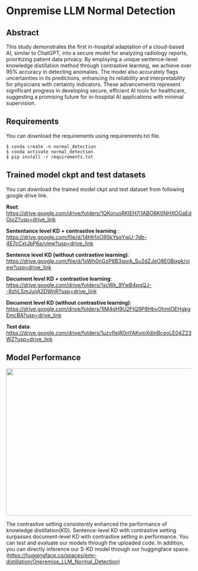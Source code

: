 # Onpremise LLM Normal Detection

## Abstract
This study demonstrates the first in-hospital adaptation of a cloud-based AI, similar to ChatGPT, into
a secure model for analyzing radiology reports, prioritizing patient data privacy. By employing a unique
sentence-level knowledge distillation method through contrastive learning, we achieve over 95% accuracy in
detecting anomalies. The model also accurately flags uncertainties in its predictions, enhancing its reliability
and interpretability for physicians with certainty indicators. These advancements represent significant
progress in developing secure, efficient AI tools for healthcare, suggesting a promising future for in-hospital
AI applications with minimal supervision.

## Requirements
You can download the requirements using requirements.txt file.

<pre><code>$ conda create -n normal_detection
$ conda activate normal_detection
$ pip install -r requirements.txt
</code></pre>

## Trained model ckpt and test datasets
You can download the trained model ckpt and test dataset from following google drive link.

**Root**: https://drive.google.com/drive/folders/1QKoruoRKlEH7i1ABO8K0NHXOGaEdOjo2?usp=drive_link

**Sententance level KD + contrastive learning** : https://drive.google.com/file/d/14Hh1xOR5kYsqYwU-7db-4E7cCxtJbP6a/view?usp=drive_link

**Sentence level KD (without contrastive learning)**: https://drive.google.com/file/d/1oWh0nGzP6B3sprA_Su2dZJeO8E0Bjxpk/view?usp=drive_link

**Document level KD + contrastive learning**: https://drive.google.com/drive/folders/1scWk_9YwB4pqQJ--8zhLSmJuijA2DWnR?usp=drive_link

**Document level KD (without contrastive learning)**: https://drive.google.com/drive/folders/1IM4qH9U2FtQ9P8HbvOhmlOEHgkgEmcBA?usp=drive_link

**Test data**: https://drive.google.com/drive/folders/1uzyfIejR0nYAKvmXdinBceoLE04Z23WZ?usp=drive_link

## Model Performance
<img src="https://github.com/emr-distillation/emr-distillation/assets/160422103/2229f165-2b5f-4def-b811-5c44701f4d2f" width="800" height="400">

The contrastive setting consistently enhanced the performance of knowledge distillation(KD).
Sentence-level KD with contrastive setting surpasses document-level KD with contrastive setting in performance.
You can test and evaluate our models through the uploaded code.
In addition, you can directly inference our S-KD model through our huggingface space.(https://huggingface.co/spaces/emr-distillation/Onpremise_LLM_Normal_Detection)
